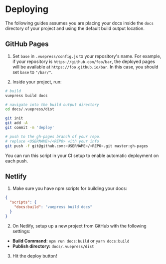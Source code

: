 # Deploying

The following guides assumes you are placing your docs inside the `docs` directory of your project and using the default build output location.

## GitHub Pages

1. Set `base` in `.vuepress/config.js` to your repository's name. For example, if your repository is `https://github.com/foo/bar`, the deployed pages will be available at `https://foo.github.io/bar`. In this case, you should set `base` to `"/bar/"`.

2. Inside your project, run:

``` bash
# build
vuepress build docs

# navigate into the build output directory
cd docs/.vuepress/dist

git init
git add -A
git commit -m 'deploy'

# push to the gh-pages branch of your repo.
# replace <USERNAME>/<REPO> with your info
git push -f git@github.com:<USERNAME>/<REPO>.git master:gh-pages
```

You can run this script in your CI setup to enable automatic deployment on each push.

## Netlify

1. Make sure you have npm scripts for building your docs:

``` json
{
  "scripts": {
    "docs:build": "vuepress build docs"
  }
}
```

2. On Netlify, setup up a new project from GitHub with the following settings:

  - **Build Command:** `npm run docs:build` or `yarn docs:build`
  - **Publish directory:** `docs/.vuepress/dist`

3. Hit the deploy button!
